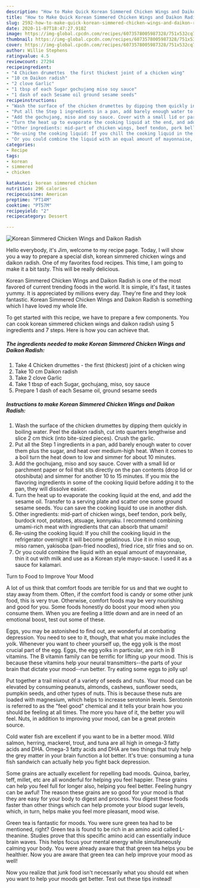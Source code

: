 ```yaml
---
description: "How to Make Quick Korean Simmered Chicken Wings and Daikon Radish"
title: "How to Make Quick Korean Simmered Chicken Wings and Daikon Radish"
slug: 2592-how-to-make-quick-korean-simmered-chicken-wings-and-daikon-radish
date: 2020-11-07T18:47:27.918Z
image: https://img-global.cpcdn.com/recipes/6073578005987328/751x532cq70/korean-simmered-chicken-wings-and-daikon-radish-recipe-main-photo.jpg
thumbnail: https://img-global.cpcdn.com/recipes/6073578005987328/751x532cq70/korean-simmered-chicken-wings-and-daikon-radish-recipe-main-photo.jpg
cover: https://img-global.cpcdn.com/recipes/6073578005987328/751x532cq70/korean-simmered-chicken-wings-and-daikon-radish-recipe-main-photo.jpg
author: Willie Stephens
ratingvalue: 4.5
reviewcount: 27294
recipeingredient:
- "4 Chicken drumettes  the first thickest joint of a chicken wing"
- "10 cm Daikon radish"
- "2 clove Garlic"
- "1 tbsp of each Sugar gochujang miso soy sauce"
- "1 dash of each Sesame oil ground sesame seeds"
recipeinstructions:
- "Wash the surface of the chicken drumettes by dipping them quickly in boiling water. Peel the daikon radish, cut into quarters lengthwise and slice 2 cm thick (into bite-sized pieces). Crush the garlic."
- "Put all the Step 1 ingredients in a pan, add barely enough water to cover them plus the sugar, and heat over medium-high heat. When it comes to a boil turn the heat down to low and simmer for about 10 minutes."
- "Add the gochujang, miso and soy sauce. Cover with a small lid or parchment paper or foil that sits directly on the pan contents (drop lid or otoshibuta) and simmer for another 10 to 15 minutes. If you mix the flavoring ingredients in some of the cooking liquid before adding it to the pan, they will dissolve easier."
- "Turn the heat up to evaporate the cooking liquid at the end, and add the sesame oil. Transfer to a serving plate and scatter one some ground sesame seeds. You can save the cooking liquid to use in another dish."
- "Other ingredients: mid-part of chicken wings, beef tendon, pork belly, burdock root, potatoes, atsuage, konnyaku. I recommend combining umami-rich meat with ingredients that can absorb that umami!"
- "Re-using the cooking liquid: If you chill the cooking liquid in the refrigerator overnight it will become gelatinous. Use it in miso soup, miso ramen, yakisoba (pan-fried noodles), fried rice, stir fries and so on."
- "Or you could combine the liquid with an equal amount of mayonnaise, thin it out with milk and use as a Korean style mayo-sauce. I used it as a sauce for kalamari."
categories:
- Recipe
tags:
- korean
- simmered
- chicken

katakunci: korean simmered chicken 
nutrition: 296 calories
recipecuisine: American
preptime: "PT14M"
cooktime: "PT57M"
recipeyield: "2"
recipecategory: Dessert

---
```



![Korean Simmered Chicken Wings and Daikon Radish](https://img-global.cpcdn.com/recipes/6073578005987328/751x532cq70/korean-simmered-chicken-wings-and-daikon-radish-recipe-main-photo.jpg)

Hello everybody, it's Jim, welcome to my recipe page. Today, I will show you a way to prepare a special dish, korean simmered chicken wings and daikon radish. One of my favorites food recipes. This time, I am going to make it a bit tasty. This will be really delicious.

Korean Simmered Chicken Wings and Daikon Radish is one of the most favored of current trending foods in the world. It is simple, it's fast, it tastes yummy. It is appreciated by millions every day. They're fine and they look fantastic. Korean Simmered Chicken Wings and Daikon Radish is something which I have loved my whole life.




To get started with this recipe, we have to prepare a few components. You can cook korean simmered chicken wings and daikon radish using 5 ingredients and 7 steps. Here is how you can achieve that.

<!--inarticleads1-->

##### The ingredients needed to make Korean Simmered Chicken Wings and Daikon Radish:

1. Take 4 Chicken drumettes - the first (thickest) joint of a chicken wing
1. Take 10 cm Daikon radish
1. Take 2 clove Garlic
1. Take 1 tbsp of each Sugar, gochujang, miso, soy sauce
1. Prepare 1 dash of each Sesame oil, ground sesame seeds




<!--inarticleads2-->

##### Instructions to make Korean Simmered Chicken Wings and Daikon Radish:

1. Wash the surface of the chicken drumettes by dipping them quickly in boiling water. Peel the daikon radish, cut into quarters lengthwise and slice 2 cm thick (into bite-sized pieces). Crush the garlic.
1. Put all the Step 1 ingredients in a pan, add barely enough water to cover them plus the sugar, and heat over medium-high heat. When it comes to a boil turn the heat down to low and simmer for about 10 minutes.
1. Add the gochujang, miso and soy sauce. Cover with a small lid or parchment paper or foil that sits directly on the pan contents (drop lid or otoshibuta) and simmer for another 10 to 15 minutes. If you mix the flavoring ingredients in some of the cooking liquid before adding it to the pan, they will dissolve easier.
1. Turn the heat up to evaporate the cooking liquid at the end, and add the sesame oil. Transfer to a serving plate and scatter one some ground sesame seeds. You can save the cooking liquid to use in another dish.
1. Other ingredients: mid-part of chicken wings, beef tendon, pork belly, burdock root, potatoes, atsuage, konnyaku. I recommend combining umami-rich meat with ingredients that can absorb that umami!
1. Re-using the cooking liquid: If you chill the cooking liquid in the refrigerator overnight it will become gelatinous. Use it in miso soup, miso ramen, yakisoba (pan-fried noodles), fried rice, stir fries and so on.
1. Or you could combine the liquid with an equal amount of mayonnaise, thin it out with milk and use as a Korean style mayo-sauce. I used it as a sauce for kalamari.




Turn to Food to Improve Your Mood


A lot of us think that comfort foods are terrible for us and that we ought to stay away from them. Often, if the comfort food is candy or some other junk food, this is very true. Otherwise, comfort foods may be very nourishing and good for you. Some foods honestly do boost your mood when you consume them. When you are feeling a little down and are in need of an emotional boost, test out some of these.

Eggs, you may be astonished to find out, are wonderful at combating depression. You need to see to it, though, that what you make includes the yolk. Whenever you want to cheer yourself up, the egg yolk is the most crucial part of the egg. Eggs, the egg yolks in particular, are rich in B vitamins. The B vitamin family can be terrific for lifting up your mood. This is because these vitamins help your neural transmitters--the parts of your brain that dictate your mood--run better. Try eating some eggs to jolly up!

Put together a trail mixout of a variety of seeds and nuts. Your mood can be elevated by consuming peanuts, almonds, cashews, sunflower seeds, pumpkin seeds, and other types of nuts. This is because these nuts are loaded with magnesium, which helps to increase serotonin levels. Serotonin is referred to as the "feel good" chemical and it tells your brain how you should be feeling at all times. The more you have of it, the better you will feel. Nuts, in addition to improving your mood, can be a great protein source.

Cold water fish are excellent if you want to be in a better mood. Wild salmon, herring, mackerel, trout, and tuna are all high in omega-3 fatty acids and DHA. Omega-3 fatty acids and DHA are two things that truly help the grey matter in your brain function a lot better. It's true: consuming a tuna fish sandwich can actually help you fight back depression. 

Some grains are actually excellent for repelling bad moods. Quinoa, barley, teff, millet, etc are all wonderful for helping you feel happier. These grains can help you feel full for longer also, helping you feel better. Feeling hungry can be awful! The reason these grains are so good for your mood is that they are easy for your body to digest and process. You digest these foods faster than other things which can help promote your blood sugar levels, which, in turn, helps make you feel more pleasant, mood wise.

Green tea is fantastic for moods. You were sure green tea had to be mentioned, right? Green tea is found to be rich in an amino acid called L-theanine. Studies prove that this specific amino acid can essentially induce brain waves. This helps focus your mental energy while simultaneously calming your body. You were already aware that that green tea helps you be healthier. Now you are aware that green tea can help improve your mood as well!

Now you realize that junk food isn't necessarily what you should eat when you want to help your moods get better. Test out  these tips  instead!

